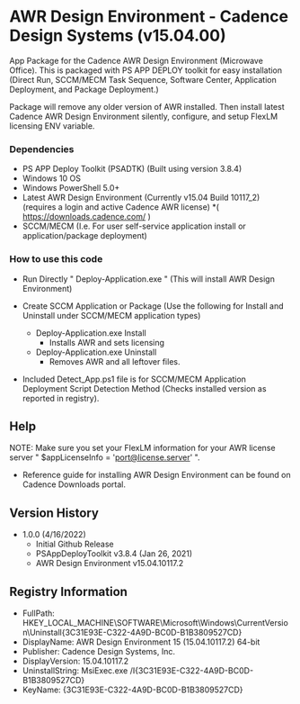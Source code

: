 # AWR Design Environment - Cadence Design Systems (v15.04.00)

App Package for the Cadence AWR Design Environment (Microwave Office). 
This is packaged with PS APP DEPLOY toolkit for easy installation (Direct Run, SCCM/MECM Task Sequence, Software Center, Application Deployment, and Package Deployment.)

Package will remove any older version of AWR installed. Then install latest Cadence AWR Design Environment silently, configure, and setup FlexLM licensing ENV variable.   

### Dependencies
* PS APP Deploy Toolkit (PSADTK) (Built using version 3.8.4)
* Windows 10 OS
* Windows PowerShell 5.0+
* Latest AWR Design Environment (Currently v15.04 Build 10117_2) (requires a login and active Cadence AWR license)
      *( https://downloads.cadence.com/ )
* SCCM/MECM (I.e. For user self-service application install or application/package deployment)

### How to use this code

* Run Directly "  Deploy-Application.exe  " (This will install AWR Design Environment)

* Create SCCM Application or Package (Use the following for Install and Uninstall under SCCM/MECM application types)
    * Deploy-Application.exe Install
        * Installs AWR and sets licensing
    * Deploy-Application.exe Uninstall
        * Removes AWR and all leftover files.
       
 * Included Detect_App.ps1 file is for SCCM/MECM Application Deployment Script Detection Method (Checks installed version as reported in registry). 
 
## Help

NOTE: Make sure you set your FlexLM information for your AWR license server " $appLicenseInfo = 'port@license.server' ".

* Reference guide for installing AWR Design Environment can be found on Cadence Downloads portal. 

## Version History

* 1.0.0 (4/16/2022)
    * Initial Github Release 
    * PSAppDeployToolkit v3.8.4 (Jan 26, 2021)
    * AWR Design Environment v15.04.10117.2

## Registry Information 

* FullPath: HKEY_LOCAL_MACHINE\SOFTWARE\Microsoft\Windows\CurrentVersion\Uninstall\{3C31E93E-C322-4A9D-BC0D-B1B3809527CD}
* DisplayName: AWR Design Environment 15 (15.04.10117.2) 64-bit
* Publisher: Cadence Design Systems, Inc.
* DisplayVersion: 15.04.10117.2
* UninstallString: MsiExec.exe /I{3C31E93E-C322-4A9D-BC0D-B1B3809527CD}
* KeyName: {3C31E93E-C322-4A9D-BC0D-B1B3809527CD}
